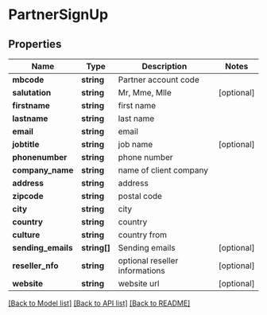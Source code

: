 # PartnerSignUp

## Properties
Name | Type | Description | Notes
------------ | ------------- | ------------- | -------------
**mbcode** | **string** | Partner account code | 
**salutation** | **string** | Mr, Mme, Mlle | [optional] 
**firstname** | **string** | first name | 
**lastname** | **string** | last name | 
**email** | **string** | email | 
**jobtitle** | **string** | job name | [optional] 
**phonenumber** | **string** | phone number | 
**company_name** | **string** | name of client company | 
**address** | **string** | address | 
**zipcode** | **string** | postal code | 
**city** | **string** | city | 
**country** | **string** | country | 
**culture** | **string** | country from | 
**sending_emails** | **string[]** | Sending emails | [optional] 
**reseller_nfo** | **string** | optional reseller informations | [optional] 
**website** | **string** | website url | [optional] 

[[Back to Model list]](../README.md#documentation-for-models) [[Back to API list]](../README.md#documentation-for-api-endpoints) [[Back to README]](../README.md)



